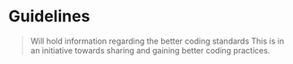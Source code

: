 # Guidelines
> Will hold information regarding the better coding standards
 This is in an initiative towards sharing and gaining better coding practices.
